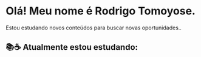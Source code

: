 # Olá! Meu nome é Rodrigo Tomoyose.

Estou estudando novos conteúdos para buscar novas oportunidades..



## 📚☕ Atualmente estou estudando:


